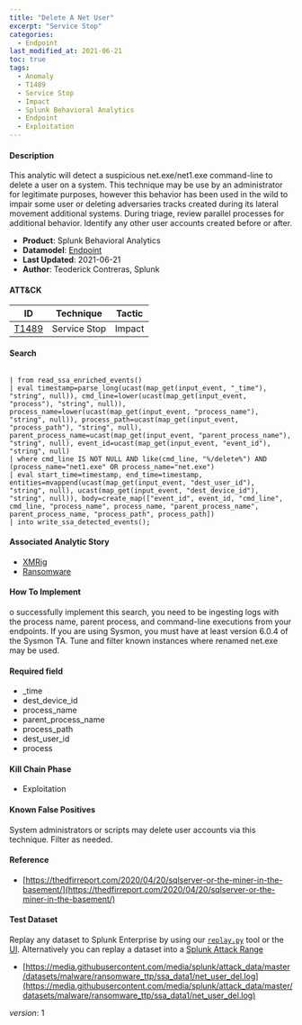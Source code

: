 ```yaml
---
title: "Delete A Net User"
excerpt: "Service Stop"
categories:
  - Endpoint
last_modified_at: 2021-06-21
toc: true
tags:
  - Anomaly
  - T1489
  - Service Stop
  - Impact
  - Splunk Behavioral Analytics
  - Endpoint
  - Exploitation
---
```




#### Description

This analytic will detect a suspicious net.exe/net1.exe command-line to delete a user on a system. This technique may be use by an administrator for legitimate purposes, however this behavior has been used in the wild to impair some user or deleting adversaries tracks created during its lateral movement additional systems. During triage, review parallel processes for additional behavior. Identify any other user accounts created before or after.

- **Product**: Splunk Behavioral Analytics
- **Datamodel**: [Endpoint](https://docs.splunk.com/Documentation/CIM/latest/User/Endpoint)
- **Last Updated**: 2021-06-21
- **Author**: Teoderick Contreras, Splunk


#### ATT&CK

| ID          | Technique   | Tactic       |
| ----------- | ----------- |--------------|
| [T1489](https://attack.mitre.org/techniques/T1489/) | Service Stop | Impact |


#### Search

```

| from read_ssa_enriched_events() 
| eval timestamp=parse_long(ucast(map_get(input_event, "_time"), "string", null)), cmd_line=lower(ucast(map_get(input_event, "process"), "string", null)), process_name=lower(ucast(map_get(input_event, "process_name"), "string", null)), process_path=ucast(map_get(input_event, "process_path"), "string", null), parent_process_name=ucast(map_get(input_event, "parent_process_name"), "string", null), event_id=ucast(map_get(input_event, "event_id"), "string", null) 
| where cmd_line IS NOT NULL AND like(cmd_line, "%/delete%") AND (process_name="net1.exe" OR process_name="net.exe") 
| eval start_time=timestamp, end_time=timestamp, entities=mvappend(ucast(map_get(input_event, "dest_user_id"), "string", null), ucast(map_get(input_event, "dest_device_id"), "string", null)), body=create_map(["event_id", event_id, "cmd_line", cmd_line, "process_name", process_name, "parent_process_name", parent_process_name, "process_path", process_path]) 
| into write_ssa_detected_events();
```

#### Associated Analytic Story
* [XMRig](_stories/xmrig)
* [Ransomware](_stories/ransomware)


#### How To Implement
o successfully implement this search, you need to be ingesting logs with the process name, parent process, and command-line executions from your endpoints. If you are using Sysmon, you must have at least version 6.0.4 of the Sysmon TA. Tune and filter known instances where renamed net.exe may be used.

#### Required field
* _time
* dest_device_id
* process_name
* parent_process_name
* process_path
* dest_user_id
* process


#### Kill Chain Phase
* Exploitation


#### Known False Positives
System administrators or scripts may delete user accounts via this technique. Filter as needed.




#### Reference

* [https://thedfirreport.com/2020/04/20/sqlserver-or-the-miner-in-the-basement/](https://thedfirreport.com/2020/04/20/sqlserver-or-the-miner-in-the-basement/)



#### Test Dataset
Replay any dataset to Splunk Enterprise by using our [`replay.py`](https://github.com/splunk/attack_data#using-replaypy) tool or the [UI](https://github.com/splunk/attack_data#using-ui).
Alternatively you can replay a dataset into a [Splunk Attack Range](https://github.com/splunk/attack_range#replay-dumps-into-attack-range-splunk-server)

* [https://media.githubusercontent.com/media/splunk/attack_data/master/datasets/malware/ransomware_ttp/ssa_data1/net_user_del.log](https://media.githubusercontent.com/media/splunk/attack_data/master/datasets/malware/ransomware_ttp/ssa_data1/net_user_del.log)


_version_: 1